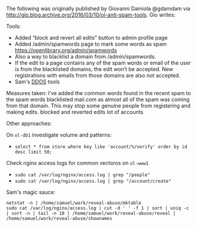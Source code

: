The following was originally published by Giovanni Damiola @gdamdam via http://gio.blog.archive.org/2016/03/10/ol-anti-spam-tools. Gio writes:

Tools:
* Added “block and revert all edits” button to admin profile page
* Added /admin/spamwords page to mark some words as spam https://openlibrary.org/admin/spamwords
* Also a way to blacklist a domain from /admin/spamwords.
* If the edit to a page contains any of the spam words or email of the user is from the blacklisted domains, the edit won’t be accepted. New registrations with emails from those domains are also not accepted.
* Sam's [DDOS](https://git.archive.org/mek/detect-abuse) tools

Measures taken:
I’ve added the common words found in the recent spam to the spam words blacklisted mail.com as almost all of the spam was coming from that domain. This may stop some genuine people from registering and making edits. blocked and reverted edits lot of accounts

Other approaches:

On `ol-db1` investigate volume and patterns:
- `select * from store where key like 'account/%/verify' order by id desc limit 50;`

Check nginx access logs for common vectoros on `ol-www1`
- `sudo cat /var/log/nginx/access.log | grep "/people"`
- `sudo cat /var/log/nginx/access.log | grep "/account/create"`

Sam's magic sauce:
```
netstat -n | /home/samuel/work/reveal-abuse/mktable
sudo cat /var/log/nginx/access.log | cut -d ' ' -f 1 | sort | uniq -c  | sort -n | tail -n 10 | /home/samuel/work/reveal-abuse/reveal | /home/samuel/work/reveal-abuse/shownames 
```